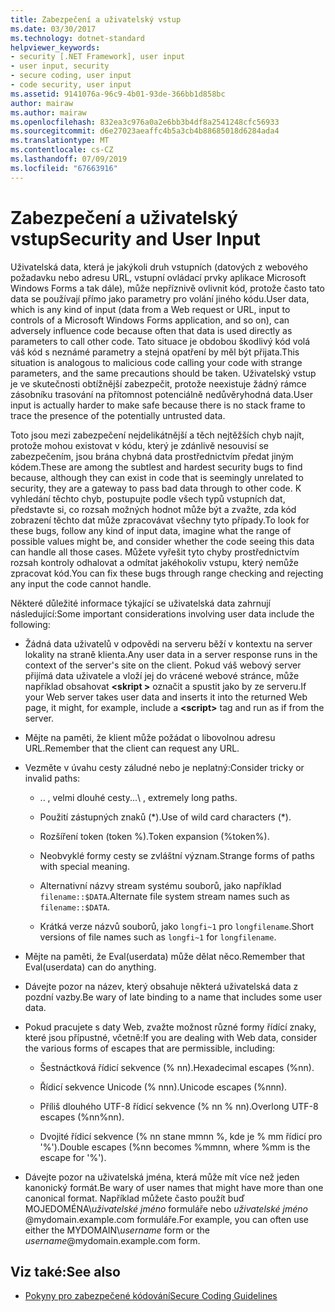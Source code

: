 ```yaml
---
title: Zabezpečení a uživatelský vstup
ms.date: 03/30/2017
ms.technology: dotnet-standard
helpviewer_keywords:
- security [.NET Framework], user input
- user input, security
- secure coding, user input
- code security, user input
ms.assetid: 9141076a-96c9-4b01-93de-366bb1d858bc
author: mairaw
ms.author: mairaw
ms.openlocfilehash: 832ea3c976a0a2e6bb3b4df8a2541248cfc56933
ms.sourcegitcommit: d6e27023aeaffc4b5a3cb4b88685018d6284ada4
ms.translationtype: MT
ms.contentlocale: cs-CZ
ms.lasthandoff: 07/09/2019
ms.locfileid: "67663916"
---
```

# <a name="security-and-user-input"></a><span data-ttu-id="0d60f-102">Zabezpečení a uživatelský vstup</span><span class="sxs-lookup"><span data-stu-id="0d60f-102">Security and User Input</span></span>

<span data-ttu-id="0d60f-103">Uživatelská data, která je jakýkoli druh vstupních (datových z webového požadavku nebo adresu URL, vstupní ovládací prvky aplikace Microsoft Windows Forms a tak dále), může nepříznivě ovlivnit kód, protože často tato data se používají přímo jako parametry pro volání jiného kódu.</span><span class="sxs-lookup"><span data-stu-id="0d60f-103">User data, which is any kind of input (data from a Web request or URL, input to controls of a Microsoft Windows Forms application, and so on), can adversely influence code because often that data is used directly as parameters to call other code.</span></span> <span data-ttu-id="0d60f-104">Tato situace je obdobou škodlivý kód volá váš kód s neznámé parametry a stejná opatření by měl být přijata.</span><span class="sxs-lookup"><span data-stu-id="0d60f-104">This situation is analogous to malicious code calling your code with strange parameters, and the same precautions should be taken.</span></span> <span data-ttu-id="0d60f-105">Uživatelský vstup je ve skutečnosti obtížnější zabezpečit, protože neexistuje žádný rámce zásobníku trasování na přítomnost potenciálně nedůvěryhodná data.</span><span class="sxs-lookup"><span data-stu-id="0d60f-105">User input is actually harder to make safe because there is no stack frame to trace the presence of the potentially untrusted data.</span></span>

<span data-ttu-id="0d60f-106">Toto jsou mezi zabezpečení nejdelikátnější a těch nejtěžších chyb najít, protože mohou existovat v kódu, který je zdánlivě nesouvisí se zabezpečením, jsou brána chybná data prostřednictvím předat jiným kódem.</span><span class="sxs-lookup"><span data-stu-id="0d60f-106">These are among the subtlest and hardest security bugs to find because, although they can exist in code that is seemingly unrelated to security, they are a gateway to pass bad data through to other code.</span></span> <span data-ttu-id="0d60f-107">K vyhledání těchto chyb, postupujte podle všech typů vstupních dat, představte si, co rozsah možných hodnot může být a zvažte, zda kód zobrazení těchto dat může zpracovávat všechny tyto případy.</span><span class="sxs-lookup"><span data-stu-id="0d60f-107">To look for these bugs, follow any kind of input data, imagine what the range of possible values might be, and consider whether the code seeing this data can handle all those cases.</span></span> <span data-ttu-id="0d60f-108">Můžete vyřešit tyto chyby prostřednictvím rozsah kontroly odhalovat a odmítat jakéhokoliv vstupu, který nemůže zpracovat kód.</span><span class="sxs-lookup"><span data-stu-id="0d60f-108">You can fix these bugs through range checking and rejecting any input the code cannot handle.</span></span>

<span data-ttu-id="0d60f-109">Některé důležité informace týkající se uživatelská data zahrnují následující:</span><span class="sxs-lookup"><span data-stu-id="0d60f-109">Some important considerations involving user data include the following:</span></span>

- <span data-ttu-id="0d60f-110">Žádná data uživatelů v odpovědi na serveru běží v kontextu na server lokality na straně klienta.</span><span class="sxs-lookup"><span data-stu-id="0d60f-110">Any user data in a server response runs in the context of the server's site on the client.</span></span> <span data-ttu-id="0d60f-111">Pokud váš webový server přijímá data uživatele a vloží jej do vrácené webové stránce, může například obsahovat  **\<skript >** označit a spustit jako by ze serveru.</span><span class="sxs-lookup"><span data-stu-id="0d60f-111">If your Web server takes user data and inserts it into the returned Web page, it might, for example, include a **\<script>** tag and run as if from the server.</span></span>

- <span data-ttu-id="0d60f-112">Mějte na paměti, že klient může požádat o libovolnou adresu URL.</span><span class="sxs-lookup"><span data-stu-id="0d60f-112">Remember that the client can request any URL.</span></span>

- <span data-ttu-id="0d60f-113">Vezměte v úvahu cesty záludné nebo je neplatný:</span><span class="sxs-lookup"><span data-stu-id="0d60f-113">Consider tricky or invalid paths:</span></span>

  - <span data-ttu-id="0d60f-114">.. \, velmi dlouhé cesty.</span><span class="sxs-lookup"><span data-stu-id="0d60f-114">..\ , extremely long paths.</span></span>

  - <span data-ttu-id="0d60f-115">Použití zástupných znaků (\*).</span><span class="sxs-lookup"><span data-stu-id="0d60f-115">Use of wild card characters (\*).</span></span>

  - <span data-ttu-id="0d60f-116">Rozšíření token (token %).</span><span class="sxs-lookup"><span data-stu-id="0d60f-116">Token expansion (%token%).</span></span>

  - <span data-ttu-id="0d60f-117">Neobvyklé formy cesty se zvláštní význam.</span><span class="sxs-lookup"><span data-stu-id="0d60f-117">Strange forms of paths with special meaning.</span></span>

  - <span data-ttu-id="0d60f-118">Alternativní názvy stream systému souborů, jako například `filename::$DATA`.</span><span class="sxs-lookup"><span data-stu-id="0d60f-118">Alternate file system stream names such as `filename::$DATA`.</span></span>

  - <span data-ttu-id="0d60f-119">Krátká verze názvů souborů, jako `longfi~1` pro `longfilename`.</span><span class="sxs-lookup"><span data-stu-id="0d60f-119">Short versions of file names such as `longfi~1` for `longfilename`.</span></span>

- <span data-ttu-id="0d60f-120">Mějte na paměti, že Eval(userdata) může dělat něco.</span><span class="sxs-lookup"><span data-stu-id="0d60f-120">Remember that Eval(userdata) can do anything.</span></span>

- <span data-ttu-id="0d60f-121">Dávejte pozor na název, který obsahuje některá uživatelská data z pozdní vazby.</span><span class="sxs-lookup"><span data-stu-id="0d60f-121">Be wary of late binding to a name that includes some user data.</span></span>

- <span data-ttu-id="0d60f-122">Pokud pracujete s daty Web, zvažte možnost různé formy řídící znaky, které jsou přípustné, včetně:</span><span class="sxs-lookup"><span data-stu-id="0d60f-122">If you are dealing with Web data, consider the various forms of escapes that are permissible, including:</span></span>

  - <span data-ttu-id="0d60f-123">Šestnáctková řídicí sekvence (% nn).</span><span class="sxs-lookup"><span data-stu-id="0d60f-123">Hexadecimal escapes (%nn).</span></span>

  - <span data-ttu-id="0d60f-124">Řídicí sekvence Unicode (% nnn).</span><span class="sxs-lookup"><span data-stu-id="0d60f-124">Unicode escapes (%nnn).</span></span>

  - <span data-ttu-id="0d60f-125">Příliš dlouhého UTF-8 řídicí sekvence (% nn % nn).</span><span class="sxs-lookup"><span data-stu-id="0d60f-125">Overlong UTF-8 escapes (%nn%nn).</span></span>

  - <span data-ttu-id="0d60f-126">Dvojité řídicí sekvence (% nn stane mmnn %, kde je % mm řídicí pro '%').</span><span class="sxs-lookup"><span data-stu-id="0d60f-126">Double escapes (%nn becomes %mmnn, where %mm is the escape for '%').</span></span>

- <span data-ttu-id="0d60f-127">Dávejte pozor na uživatelská jména, která může mít více než jeden kanonický formát.</span><span class="sxs-lookup"><span data-stu-id="0d60f-127">Be wary of user names that might have more than one canonical format.</span></span> <span data-ttu-id="0d60f-128">Například můžete často použít buď MOJEDOMÉNA\\*uživatelské jméno* formuláře nebo *uživatelské jméno* @mydomain.example.com formuláře.</span><span class="sxs-lookup"><span data-stu-id="0d60f-128">For example, you can often use either the MYDOMAIN\\*username* form or the *username*@mydomain.example.com form.</span></span>

## <a name="see-also"></a><span data-ttu-id="0d60f-129">Viz také:</span><span class="sxs-lookup"><span data-stu-id="0d60f-129">See also</span></span>

- [<span data-ttu-id="0d60f-130">Pokyny pro zabezpečené kódování</span><span class="sxs-lookup"><span data-stu-id="0d60f-130">Secure Coding Guidelines</span></span>](../../../docs/standard/security/secure-coding-guidelines.md)
